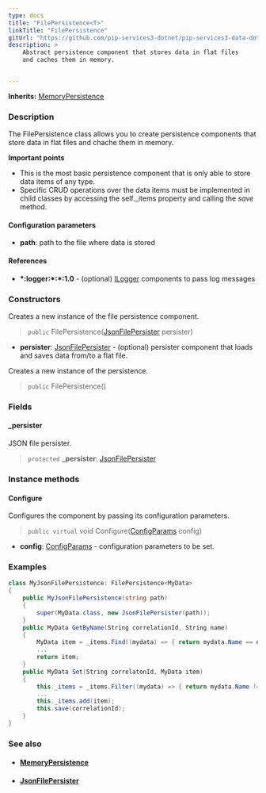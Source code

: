 ```yaml
---
type: docs
title: "FilePersistence<T>"
linkTitle: "FilePersistence"
gitUrl: "https://github.com/pip-services3-dotnet/pip-services3-data-dotnet"
description: >
    Abstract persistence component that stores data in flat files
    and caches them in memory.


---
```


**Inherits:** [MemoryPersistence<T>](../memory_persistence)


### Description

The FilePersistence class allows you to create persistence components that store data in flat files and chache them in memory.

**Important points**

- This is the most basic persistence component that is only able to store data items of any type. 
- Specific CRUD operations over the data items must be implemented in child classes by accessing the self._items property and calling the *save* method.

#### Configuration parameters
- **path**: path to the file where data is stored

#### References
- **\*:logger:\*:\*:1.0** - (optional) [ILogger](../../../components/log/ilogger) components to pass log messages



### Constructors
Creates a new instance of the file persistence component.

> `public` FilePersistence([JsonFilePersister<T>](../json_file_persister) persister)

- **persister**: [JsonFilePersister<T>](../json_file_persister) - (optional) persister component that loads and saves data from/to a flat file.


Creates a new instance of the persistence.

> `public` FilePersistence()

### Fields

<span class="hide-title-link">

#### _persister
JSON file persister.
> `protected` **_persister**: [JsonFilePersister<T>](../json_file_persister)

</span>


### Instance methods

#### Configure
Configures the component by passing its configuration parameters.

> `public virtual` void Configure([ConfigParams](../../../commons/config/config_params) config)

- **config**: [ConfigParams](../../../commons/config/config_params) - configuration parameters to be set.

### Examples

```cs
class MyJsonFilePersistence: FilePersistence<MyData> 
{
    public MyJsonFilePersistence(string path)
    {
        super(MyData.class, new JsonFilePersister(path));
    }
    public MyData GetByName(String correlationId, String name)
    {
        MyData item = _items.Find((mydata) => { return mydata.Name == name; });
        ...
        return item;
    } 
    public MyData Set(String correlatonId, MyData item)
    {
        this._items = _items.Filter((mydata) => { return mydata.Name != name; });
        ...
        this._items.add(item);
        this.save(correlationId);
    }
}
```


### See also
- #### [MemoryPersistence](../memory_persistence)
- #### [JsonFilePersister](../json_file_persister)
